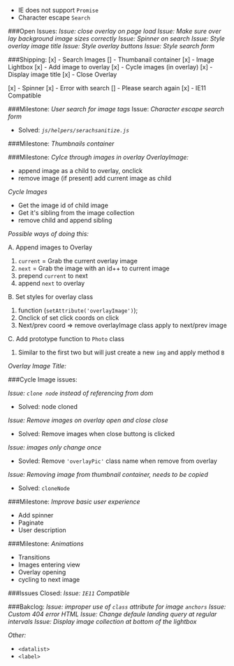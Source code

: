 - IE does not support `Promise`
- Character escape `Search` 

###Open Issues:
*Issue: close overlay on page load*
*Issue: Make sure over lay background image sizes correctly*
*Issue: Spinner on search*
*Issue: Style overlay image title*
*Issue: Style overlay buttons*
*Issue: Style search form*


###Shipping: 
[x] - Search Images
[] - Thumbanail container
[x] - Image Lightbox
  [x] - Add image to overlay
  [x] - Cycle images (in overlay)
  [x] - Display image title
[x] - Close Overlay

[x] - Spinner
[x] - Error with search
[] - Please search again
[x] - IE11 Compatible


###Milestone: *User search for image tags*
  Issue: *Character escape search form*
   - Solved: *`js/helpers/serachsanitize.js`*

###Milestone: *Thumbnails container*


###Milestone: *Cylce through images in overlay*
*OverlayImage:*

- append image as a child to overlay, onclick
- remove image (if present) add current image as child

*Cycle Images*

- Get the image id of child image 
- Get it's sibling from the image collection
- remove child and append sibling

*Possible ways of doing this:*

A. Append images to Overlay
  1. `current` = Grab the current overlay image 
  2. `next` = Grab the image with an id++ to current image
  3. prepend `current` to next
  4. append `next` to overlay


B. Set styles for overlay class
  1. function (`setAttribute('overlayImage')`);
  2. Onclick of set click coords on click 
  3. Next/prev coord => remove overlayImage class apply to next/prev image

C. Add prototype function to `Photo` class
  1. Similar to the first two but will just create a new `img` and apply method `B`

*Overlay Image Title:*

###Cycle Image issues:

*Issue: `clone node` instead of referencing from dom*
 - Solved: node cloned
 
*Issue: Remove images on overlay open and close close*
  - Solved: Remove images when close buttong is clicked

*Issue: images only change once*
  - Sovled: Remove `'overlayPic'` class name when remove from overlay 


*Issue: Removing image from thumbnail container, needs to be copied*
  - Solved: `cloneNode`


###Milestone: *Improve basic user experience*
- Add spinner
- Paginate 
- User description

###Milestone: *Animations*
- Transitions
 - Images entering view
 - Overlay opening 
 - cycling to next image


###Issues Closed: 
*Issue: `IE11` Compatible*

###Bakclog:
*Issue: improper use of `class` attribute for image `anchors`*
*Issue: Custom 404 error HTML*
*Issue: Change defaule landing query at regular intervals*
*Issue: Display image collection at bottom of the lightbox*


*Other:*

- `<datalist>`
- `<label>`